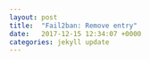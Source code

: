 ```yaml
---
layout: post
title:  "Fail2ban: Remove entry"
date:   2017-12-15 12:34:07 +0000
categories: jekyll update
---
```

